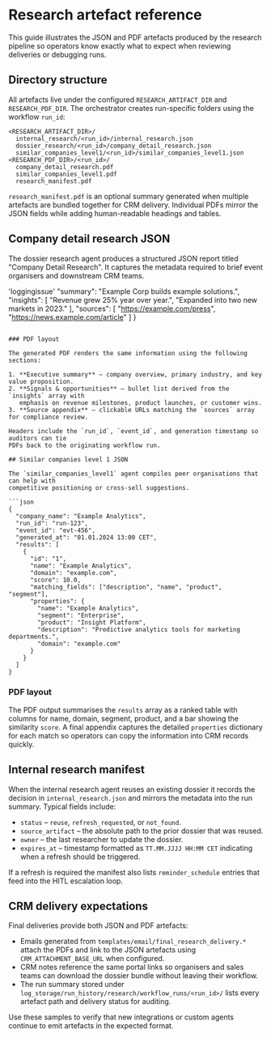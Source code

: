 # Research artefact reference

This guide illustrates the JSON and PDF artefacts produced by the research pipeline so
operators know exactly what to expect when reviewing deliveries or debugging runs.

## Directory structure

All artefacts live under the configured `RESEARCH_ARTIFACT_DIR` and `RESEARCH_PDF_DIR`.
The orchestrator creates run-specific folders using the workflow `run_id`:

```
<RESEARCH_ARTIFACT_DIR>/
  internal_research/<run_id>/internal_research.json
  dossier_research/<run_id>/company_detail_research.json
  similar_companies_level1/<run_id>/similar_companies_level1.json
<RESEARCH_PDF_DIR>/<run_id>/
  company_detail_research.pdf
  similar_companies_level1.pdf
  research_manifest.pdf
```

`research_manifest.pdf` is an optional summary generated when multiple artefacts are
bundled together for CRM delivery. Individual PDFs mirror the JSON fields while
adding human-readable headings and tables.

## Company detail research JSON

The dossier research agent produces a structured JSON report titled "Company Detail
Research". It captures the metadata required to brief event organisers and downstream
CRM teams.

'loggingissue'
  "summary": "Example Corp builds example solutions.",
  "insights": [
    "Revenue grew 25% year over year.",
    "Expanded into two new markets in 2023."
  ],
  "sources": [
    "https://example.com/press",
    "https://news.example.com/article"
  ]
}
```

### PDF layout

The generated PDF renders the same information using the following sections:

1. **Executive summary** – company overview, primary industry, and key value proposition.
2. **Signals & opportunities** – bullet list derived from the `insights` array with
   emphasis on revenue milestones, product launches, or customer wins.
3. **Source appendix** – clickable URLs matching the `sources` array for compliance review.

Headers include the `run_id`, `event_id`, and generation timestamp so auditors can tie
PDFs back to the originating workflow run.

## Similar companies level 1 JSON

The `similar_companies_level1` agent compiles peer organisations that can help with
competitive positioning or cross-sell suggestions.

```json
{
  "company_name": "Example Analytics",
  "run_id": "run-123",
  "event_id": "evt-456",
  "generated_at": "01.01.2024 13:00 CET",
  "results": [
    {
      "id": "1",
      "name": "Example Analytics",
      "domain": "example.com",
      "score": 10.0,
      "matching_fields": ["description", "name", "product", "segment"],
      "properties": {
        "name": "Example Analytics",
        "segment": "Enterprise",
        "product": "Insight Platform",
        "description": "Predictive analytics tools for marketing departments.",
        "domain": "example.com"
      }
    }
  ]
}
```

### PDF layout

The PDF output summarises the `results` array as a ranked table with columns for name,
domain, segment, product, and a bar showing the similarity `score`. A final appendix
captures the detailed `properties` dictionary for each match so operators can copy the
information into CRM records quickly.

## Internal research manifest

When the internal research agent reuses an existing dossier it records the decision in
`internal_research.json` and mirrors the metadata into the run summary. Typical fields
include:

- `status` – `reuse`, `refresh_requested`, or `not_found`.
- `source_artifact` – the absolute path to the prior dossier that was reused.
- `owner` – the last researcher to update the dossier.
- `expires_at` – timestamp formatted as `TT.MM.JJJJ HH:MM CET` indicating when a
  refresh should be triggered.

If a refresh is required the manifest also lists `reminder_schedule` entries that feed
into the HITL escalation loop.

## CRM delivery expectations

Final deliveries provide both JSON and PDF artefacts:

- Emails generated from `templates/email/final_research_delivery.*` attach the PDFs and
  link to the JSON artefacts using `CRM_ATTACHMENT_BASE_URL` when configured.
- CRM notes reference the same portal links so organisers and sales teams can download
  the dossier bundle without leaving their workflow.
- The run summary stored under `log_storage/run_history/research/workflow_runs/<run_id>/`
  lists every artefact path and delivery status for auditing.

Use these samples to verify that new integrations or custom agents continue to emit
artefacts in the expected format.
